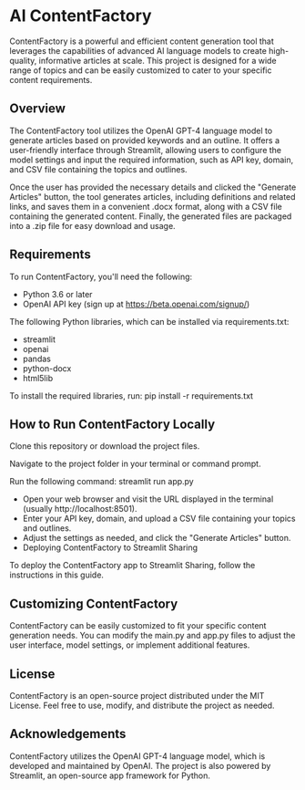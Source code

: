 # AI ContentFactory
ContentFactory is a powerful and efficient content generation tool that leverages the capabilities of advanced AI language models to create high-quality, informative articles at scale. This project is designed for a wide range of topics and can be easily customized to cater to your specific content requirements.

## Overview
The ContentFactory tool utilizes the OpenAI GPT-4 language model to generate articles based on provided keywords and an outline. It offers a user-friendly interface through Streamlit, allowing users to configure the model settings and input the required information, such as API key, domain, and CSV file containing the topics and outlines.

Once the user has provided the necessary details and clicked the "Generate Articles" button, the tool generates articles, including definitions and related links, and saves them in a convenient .docx format, along with a CSV file containing the generated content. Finally, the generated files are packaged into a .zip file for easy download and usage.

## Requirements
To run ContentFactory, you'll need the following:

* Python 3.6 or later
* OpenAI API key (sign up at https://beta.openai.com/signup/)

The following Python libraries, which can be installed via requirements.txt:
* streamlit
* openai
* pandas
* python-docx
* html5lib

To install the required libraries, run:
pip install -r requirements.txt
 
## How to Run ContentFactory Locally

Clone this repository or download the project files.

Navigate to the project folder in your terminal or command prompt.

Run the following command:
streamlit run app.py

* Open your web browser and visit the URL displayed in the terminal (usually http://localhost:8501).
* Enter your API key, domain, and upload a CSV file containing your topics and outlines.
* Adjust the settings as needed, and click the "Generate Articles" button.
* Deploying ContentFactory to Streamlit Sharing

To deploy the ContentFactory app to Streamlit Sharing, follow the instructions in this guide.

## Customizing ContentFactory
ContentFactory can be easily customized to fit your specific content generation needs. You can modify the main.py and app.py files to adjust the user interface, model settings, or implement additional features.

## License
ContentFactory is an open-source project distributed under the MIT License. Feel free to use, modify, and distribute the project as needed.

## Acknowledgements
ContentFactory utilizes the OpenAI GPT-4 language model, which is developed and maintained by OpenAI. The project is also powered by Streamlit, an open-source app framework for Python.
